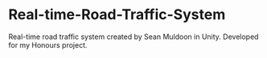 # Real-time-Road-Traffic-System
Real-time road traffic system created by Sean Muldoon in Unity. Developed for my Honours project.
